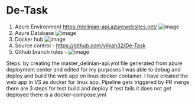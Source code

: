 # De-Task
1. Azure Environment https://delinian-api.azurewebsites.net/ ![image](https://github.com/vilkan32/De-Task/assets/42586617/3b97a0b3-4609-4bf0-bc83-3c9424507939)
2. Azure Database ![image](https://github.com/vilkan32/De-Task/assets/42586617/629d5035-623c-4a0b-9d16-eb37cb3b1148)
3. Docker hub ![image](https://github.com/vilkan32/De-Task/assets/42586617/5b3ff5eb-a318-4575-8218-b5ac64ba3bfb)
4. Source control - https://github.com/vilkan32/De-Task
5. Github branch rules - ![image](https://github.com/vilkan32/De-Task/assets/42586617/4321d865-ffdb-4de7-92e8-77e44b33bad2)


Steps:
by creating the master_delinian-api.yml file generated from azure deployment center and edited for my purposes I was able to debug and deploy and build the web app on linux docker container. I have created the web app in VS as docker for linux app.
Pipeline gets triggered by PR merge there are 3 steps for test build and deploy if test fails it does not get deployed
there is a docker-compose.yml

